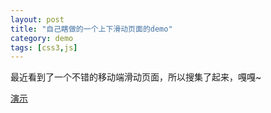 ```yaml
---
layout: post
title: "自己瞎做的一个上下滑动页面的demo"
category: demo
tags: [css3,js]
---
```

最近看到了一个不错的移动端滑动页面，所以搜集了起来，嘎嘎~

<a href="/ad_iscroll/demo/demo.html" target="_blank">演示</a>

<!-- more -->



